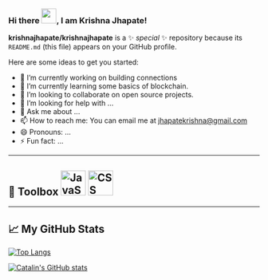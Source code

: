 ### Hi there <img src="https://raw.githubusercontent.com/MartinHeinz/MartinHeinz/master/wave.gif" width="30px">, I am Krishna Jhapate!


**krishnajhapate/krishnajhapate** is a ✨ _special_ ✨ repository because its `README.md` (this file) appears on your GitHub profile.

Here are some ideas to get you started:

- 🔭 I’m currently working on building connections
- 🌱 I’m currently learning some basics of blockchain.
- 👯 I’m looking to collaborate on open source projects.
- 🤔 I’m looking for help with ...
- 💬 Ask me about ...
- 📫 How to reach me: You can email me at jhapatekrishna@gmail.com
- 😄 Pronouns: ...
- ⚡ Fun fact: ...

---

🧰 Toolbox
<img src="https://cdn.worldvectorlogo.com/logos/javascript.svg" alt="JavaScript Logo" width="50" height="50"/> <img src="https://cdn.worldvectorlogo.com/logos/css3.svg" alt="CSS Logo" width="50" height="50"/>
---
---

## &#x1f4c8; My GitHub Stats

[![Top Langs](https://github-readme-stats.vercel.app/api/top-langs/?username=krishnajhapate&hide=java,html,css&theme=radical)](https://github.com/anuraghazra/github-readme-stats)

[![Catalin's GitHub stats](https://github-readme-stats.vercel.app/api?username=krishnajhapate&theme=radical)](https://github.com/anuraghazra/github-readme-stats)


